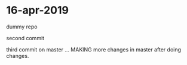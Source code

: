 # 16-apr-2019
dummy repo

second commit

third commit on master ... MAKING more changes in master after doing changes.